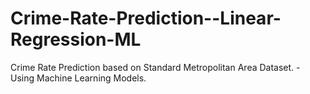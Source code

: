 # Crime-Rate-Prediction--Linear-Regression-ML
Crime Rate Prediction based on Standard Metropolitan Area Dataset. - Using Machine Learning Models.
